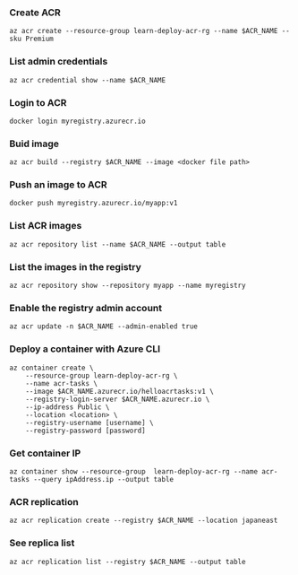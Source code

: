 ### Create ACR
```
az acr create --resource-group learn-deploy-acr-rg --name $ACR_NAME --sku Premium
```

### List admin credentials 
```
az acr credential show --name $ACR_NAME
```

### Login to ACR
```
docker login myregistry.azurecr.io
```

### Buid image
```
az acr build --registry $ACR_NAME --image <docker file path>
```

### Push an image to ACR
```
docker push myregistry.azurecr.io/myapp:v1
```

### List ACR images
```
az acr repository list --name $ACR_NAME --output table
```

### List the images in the registry
```
az acr repository show --repository myapp --name myregistry
```

### Enable the registry admin account
```
az acr update -n $ACR_NAME --admin-enabled true
```

### Deploy a container with Azure CLI
```
az container create \
    --resource-group learn-deploy-acr-rg \
    --name acr-tasks \
    --image $ACR_NAME.azurecr.io/helloacrtasks:v1 \
    --registry-login-server $ACR_NAME.azurecr.io \
    --ip-address Public \
    --location <location> \
    --registry-username [username] \
    --registry-password [password]
```

### Get container IP
```
az container show --resource-group  learn-deploy-acr-rg --name acr-tasks --query ipAddress.ip --output table
```

### ACR replication
```
az acr replication create --registry $ACR_NAME --location japaneast
```

### See replica list
```
az acr replication list --registry $ACR_NAME --output table
```

